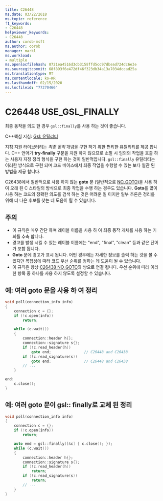 ```yaml
---
title: C26448
ms.date: 03/22/2018
ms.topic: reference
f1_keywords:
- C26448
helpviewer_keywords:
- C26448
author: corob-msft
ms.author: corob
manager: markl
ms.workload:
- multiple
ms.openlocfilehash: 0721ea4516d3cb3158ffd5cc97dbead724dc6e3e
ms.sourcegitcommit: 68f893f6e472df46f323db34a13a7034dccad25a
ms.translationtype: MT
ms.contentlocale: ko-KR
ms.lasthandoff: 02/15/2020
ms.locfileid: "77270466"
---
```

# <a name="c26448-use_gsl_finally"></a>C26448 USE_GSL_FINALLY

최종 동작을 의도 한 경우 `gsl::finally`를 사용 하는 것이 좋습니다.

C++핵심 지침: [Gsl: 유틸리티](https://github.com/isocpp/CppCoreGuidelines/blob/master/CppCoreGuidelines.md#SS-utilities)

지침 지원 라이브러리는 *최종 동작* 개념을 구현 하기 위한 편리한 유틸리티를 제공 합니다. C++ 언어가 **try-finally** 구문을 지원 하지 않으므로 소멸 시 임의의 작업을 호출 하는 사용자 지정 정리 형식을 구현 하는 것이 일반적입니다. `gsl::finally` 유틸리티는 이러한 방식으로 구현 되며 코드 베이스에서 최종 작업을 수행할 수 있는 보다 일관 된 방법을 제공 합니다.

C26438에서 일반적으로 사용 하지 않는 **goto** 문 (일반적으로 [NO_GOTO](c26438.md))을 사용 하 여 오래 된 C 스타일의 방식으로 최종 작업을 수행 하는 경우도 있습니다. **Goto**를 많이 사용 하는 코드의 정확한 의도를 검색 하는 것은 어려운 일 이지만 일부 추론은 정리를 위해 더 나은 후보를 찾는 데 도움이 될 수 있습니다.

## <a name="remarks"></a>주의

- 이 규칙은 매우 간단 하며 레이블 이름을 사용 하 여 최종 동작 개체를 사용 하는 기회를 추측 합니다.
- 경고를 발생 시킬 수 있는 레이블 이름에는 "end", "final", "clean" 등과 같은 단어가 포함 됩니다.
- **Goto** 문에 경고가 표시 됩니다. 어떤 경우에는 자세한 정보를 출력 하는 것을 볼 수 있지만 복잡성에 따라 코드 우선 순위를 정하는 데 도움이 될 수 있습니다.
- 이 규칙은 항상 [C26438 NO_GOTO](c26438.md)와 쌍으로 연결 됩니다. 우선 순위에 따라 이러한 항목 중 하나를 사용 하지 않도록 설정할 수 있습니다.

## <a name="example-cleanup-with-multiple-goto-statements"></a>예: 여러 goto 문을 사용 하 여 정리

```cpp
void poll(connection_info info)
{
    connection c = {};
    if (!c.open(info))
        return;

    while (c.wait())
    {
        connection::header h{};
        connection::signature s{};
        if (!c.read_header(h))
            goto end;               // C26448 and C26438
        if (!c.read_signature(s))
            goto end;               // C26448 and C26438
        // ...
    }

end:
    c.close();
}
```

## <a name="example-cleanup-with-multiple-goto-statements-replaced-by-gslfinally"></a>예: 여러 goto 문이 gsl:: finally로 교체 된 정리

```cpp
void poll(connection_info info)
{
    connection c = {};
    if (!c.open(info))
        return;

    auto end = gsl::finally([&c] { c.close(); });
    while (c.wait())
    {
        connection::header h{};
        connection::signature s{};
        if (!c.read_header(h))
            return;
        if (!c.read_signature(s))
            return;
        // ...
    }
}
```

